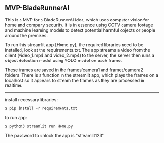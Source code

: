 ## MVP-BladeRunnerAI

This is a MVP for a BladeRunnerAI idea, which uses computer vision for home and company security. It is in essence using CCTV camera footage and machine learning models to detect potential harmful objects or people around the premises.

To run this streamlit app [Home.py], the required libraries need to be installed, look at the requirements.txt. The app streams a video from the client (video_1.mp4 and video_2.mp4) to the server, the server then runs a object detection model using YOLO model on each frame.

These frames are saved in the frames/camera1 and frames/camera2 folders. There is a function in the streamlit app, which plays the frames on a localhost so it appears to stream the frames as they are processed in realtime.

----------
install necessary libraries:
```
$ pip install -r requirements.txt
```
to run app:
```
$ python3 streamlit run Home.py
```
The password to unlock the app is "streamlit123"
